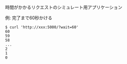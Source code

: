 時間がかかるリクエストのシミュレート用アプリケーション

例: 完了まで60秒かける
```
$ curl 'http://xxx:5000/?wait=60'
60
59
58
...
2
1
0
```

